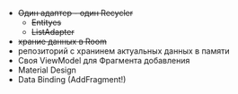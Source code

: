 * ~~Один адаптер - один Recycler~~
    - ~~Entityes~~
    - ~~ListAdapter~~
* ~~храние данных в Room~~
* репозиторий с хранинем актуальных данных в памяти
* Своя ViewModel для Фрагмента добавления
* Material Design
* Data Binding (AddFragment!)

